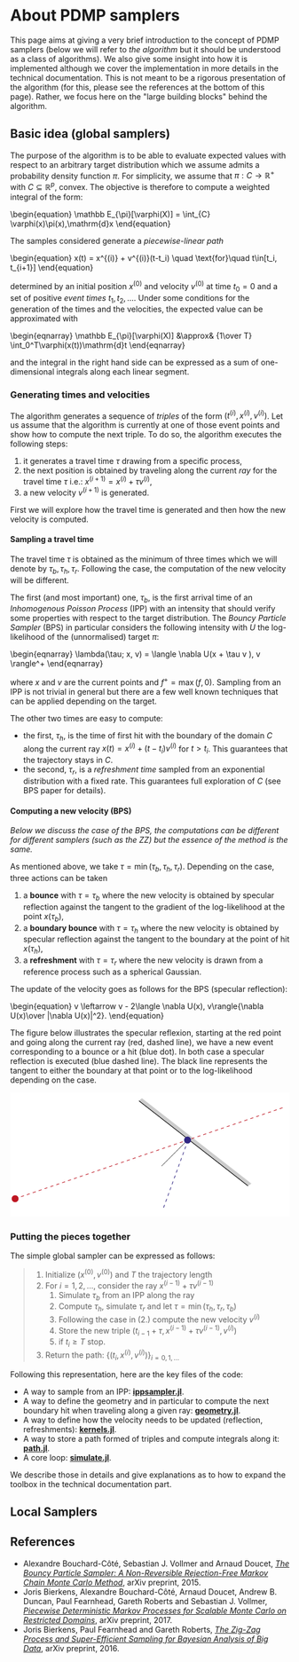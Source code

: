 # About PDMP samplers

This page aims at giving a very brief introduction to the concept of PDMP samplers (below we will refer to *the algorithm* but it should be understood as a class of algorithms). We also give some insight into how it is implemented although we cover the implementation in more details in the technical documentation. This is not meant to be a rigorous presentation of the algorithm (for this, please see the references at the bottom of this page). Rather, we focus here on the "large building blocks" behind the algorithm.

## Basic idea (global samplers)

The purpose of the algorithm is to be able to evaluate expected values with respect to an arbitrary target distribution which we assume admits a probability density function  $\pi$. For simplicity, we assume that $\pi:C\to \mathbb R^+$ with $C\subseteq \mathbb R^p$, convex. The objective is therefore to compute a weighted integral of the form:

\begin{equation}
    \mathbb E_{\pi}[\varphi(X)] = \int_{C} \varphi(x)\pi(x)\,\mathrm{d}x
\end{equation}

The samples considered generate a *piecewise-linear path*

\begin{equation}
    x(t) = x^{(i)} + v^{(i)}(t-t_i) \quad \text{for}\quad t\in[t_i, t_{i+1}]
\end{equation}

determined by an initial position $x^{(0)}$ and velocity $v^{(0)}$ at time $t_0=0$ and a set of positive *event times* $t_1,t_2,\dots$. Under some conditions for the generation of the times and the velocities, the expected value can be approximated with

\begin{eqnarray}
    \mathbb E_{\pi}[\varphi(X)] &\approx& {1\over T} \int_0^T\varphi(x(t))\mathrm{d}t
\end{eqnarray}

and the integral in the right hand side can be expressed as a sum of one-dimensional integrals along each linear segment.

### Generating times and velocities

The algorithm generates a sequence of *triples* of the form $(t^{(i)}, x^{(i)}, v^{(i)})$.
Let us assume that the algorithm is currently at one of those event points and show how to compute the next triple. To do so, the algorithm executes the following steps:

1. it generates a travel time $\tau$ drawing from a specific process,
2. the next position is obtained by traveling along the current *ray* for the travel time $\tau$ i.e.: $x^{(i+1)} = x^{(i)} + \tau v^{(i)}$,
3. a new velocity $v^{(i+1)}$ is generated.

First we will explore how the travel time is generated and then how the new velocity is computed.

#### Sampling a travel time

The travel time $\tau$ is obtained as the minimum of three times which we will denote by $\tau_b, \tau_h, \tau_r$. Following the case, the computation of the new velocity will be different.

The first (and most important) one, $\tau_b$, is the first arrival time of an *Inhomogenous Poisson Process* (IPP) with an intensity that should verify some properties with respect to the target distribution. The *Bouncy Particle Sampler* (BPS) in particular considers the following intensity with $U$ the log-likelihood of the (unnormalised) target $\pi$:

\begin{eqnarray}
    \lambda(\tau; x, v) = \langle \nabla U(x + \tau v ), v \rangle^+
\end{eqnarray}

where $x$ and $v$ are the current points and $f^+=\max(f,0)$. Sampling from an IPP is not trivial in general but there are a few well known techniques that can be applied depending on the target.

The other two times are easy to compute:

* the first, $\tau_h$, is the time of first hit with the boundary of the domain $C$ along the current ray $x(t)=x^{(i)}+(t-t_i)v^{(i)}$ for $t>t_i$. This guarantees that the trajectory stays in $C$.
* the second, $\tau_r$, is a *refreshment time* sampled from an exponential distribution with a fixed rate. This guarantees full exploration of $C$ (see BPS paper for details).

#### Computing a new velocity (BPS)

*Below we discuss the case of the BPS, the computations can be different for different samplers (such as the ZZ) but the essence of the method is the same.*

As mentioned above, we take $\tau = \min(\tau_b, \tau_h, \tau_r)$. Depending on the case, three actions can be taken

1. a **bounce** with $\tau = \tau_b$ where the new velocity is obtained by specular reflection against the tangent to the gradient of the log-likelihood at the point $x(\tau_b)$,
2. a **boundary bounce** with $\tau=\tau_{h}$ where the new velocity is obtained by specular reflection against the tangent to the boundary at the point of hit $x(\tau_h)$,
3. a **refreshment** with $\tau=\tau_r$ where the new velocity is drawn from a reference process such as a spherical Gaussian.

The update of the velocity goes as follows for the BPS (specular reflection):

\begin{equation}
    v \leftarrow v - 2\langle \nabla U(x), v\rangle{\nabla U(x)\over \|\nabla U(x)\|^2}.
\end{equation}

The figure below illustrates the specular reflexion, starting at the red point and going along the current ray (red, dashed line), we have a new event corresponding to a bounce or a hit (blue dot). In both case a specular reflection is executed (blue dashed line). The black line represents the tangent to either the boundary at that point or to the log-likelihood depending on the case.

![](assets/BPS.svg)

### Putting the pieces together

The simple global sampler can be expressed as follows:

> 1. Initialize $(x^{(0)}, v^{(0)})$ and $T$ the trajectory length
> 2. For $i=1,2,\dots$, consider the ray $x^{(i-1)}+\tau v^{(i-1)}$
>     1. Simulate $\tau_b$ from an IPP along the ray
>     1. Compute $\tau_h$, simulate $\tau_r$ and let $\tau=\min(\tau_h,\tau_r,\tau_b)$
>     1. Following the case in (2.) compute the new velocity $v^{(i)}$
>     1. Store the new triple $(t_{i-1}+\tau, x^{(i-1)}+\tau v^{(i-1)}, v^{(i)})$
>     1. if $t_i \ge T$ stop.
> 3. Return the path: $\{(t_i, x^{(i)}, v^{(i)})\}_{i=0,1,\dots}$

Following this representation, here are the key files of the code:

* A way to sample from an IPP:  [**ippsampler.jl**](https://github.com/alan-turing-institute/PDMP.jl/blob/master/src/ippsampler.jl).
* A way to define the geometry and in particular to compute the next boundary hit when traveling along a given ray: [**geometry.jl**](https://github.com/alan-turing-institute/PDMP.jl/blob/master/src/geometry.jl).
* A way to define how the velocity needs to be updated (reflection, refreshments): [**kernels.jl**](https://github.com/alan-turing-institute/PDMP.jl/blob/master/src/kernels.jl).
* A way to store a path formed of triples and compute integrals along it: [**path.jl**](https://github.com/alan-turing-institute/PDMP.jl/blob/master/src/path.jl).
* A core loop: [**simulate.jl**](https://github.com/alan-turing-institute/PDMP.jl/blob/master/src/simulate.jl).

We describe those in details and give explanations as to how to expand the toolbox in the technical documentation part.

## Local Samplers



## References

* Alexandre Bouchard-Côté, Sebastian J. Vollmer and Arnaud Doucet, [*The Bouncy Particle Sampler: A Non-Reversible Rejection-Free Markov Chain Monte Carlo Method*](https://arxiv.org/abs/1510.02451), arXiv preprint, 2015.
* Joris Bierkens, Alexandre Bouchard-Côté, Arnaud Doucet, Andrew B. Duncan, Paul Fearnhead, Gareth Roberts and Sebastian J. Vollmer, [*Piecewise Deterministic Markov Processes for Scalable Monte Carlo on Restricted Domains*](https://arxiv.org/pdf/1701.04244.pdf), arXiv preprint, 2017.
* Joris Bierkens, Paul Fearnhead and Gareth Roberts, [*The Zig-Zag Process and Super-Efficient Sampling for Bayesian Analysis of Big Data*](https://arxiv.org/pdf/1607.03188.pdf), arXiv preprint, 2016.

